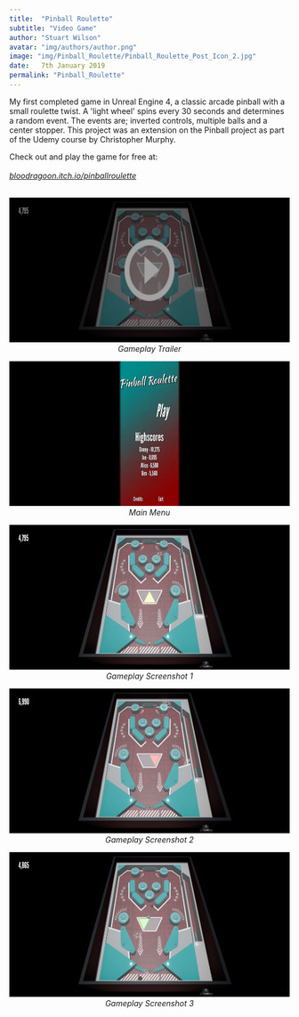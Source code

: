 ```yaml
---
title:  "Pinball Roulette"
subtitle: "Video Game"
author: "Stuart Wilson"
avatar: "img/authors/author.png"
image: "img/Pinball_Roulette/Pinball_Roulette_Post_Icon_2.jpg"
date:   7th January 2019
permalink: "Pinball_Roulette"
---
```



<p style="font-size:100%;">
My first completed game in Unreal Engine 4, a classic arcade pinball with a small roulette twist. A 'light wheel' spins every 30 seconds and determines a random event. The events are; inverted controls, multiple balls and a center stopper. This project was an extension on the Pinball project as part of the Udemy course by Christopher Murphy.
</p>

Check out and play the game for free at:
<br />
<br />
<i>
[bloodragoon.itch.io/pinballroulette](https://bloodragoon.itch.io/pinballroulette)
</i>
<br />
<br />

<p style="text-align: center;"><i>
<a class="example-image-link" href="https://vimeo.com/309670547"><img class="example-image" src="img/Pinball_Roulette/Video_Icon_2.jpg" alt="" height="260"/></a>
Gameplay Trailer
</i></p>

<p style="text-align: center;"><i>
<a class="example-image-link" href="img/Pinball_Roulette/Pinball_Roulette_Screenshot4.jpg" data-lightbox="pinball_site" data-title="Main Menu"><img class="example-image" src="img/Pinball_Roulette/Pinball_Roulette_Screenshot4.jpg" alt="" height="260"/></a>
Main Menu
</i></p>

<p style="text-align: center;"><i>
<a class="example-image-link" href="img/Pinball_Roulette/Pinball_Roulette_Screenshot1.jpg" data-lightbox="pinball_site" data-title="Gameplay Screenshot 1"><img class="example-image" src="img/Pinball_Roulette/Pinball_Roulette_Screenshot1.jpg" alt="" height="260"/></a>
Gameplay Screenshot 1
</i></p>

<p style="text-align: center;"><i>
<a class="example-image-link" href="img/Pinball_Roulette/Pinball_Roulette_Screenshot2.jpg" data-lightbox="pinball_site" data-title="Gameplay Screenshot 2"><img class="example-image" src="img/Pinball_Roulette/Pinball_Roulette_Screenshot2.jpg" alt="" height="260"/></a>
Gameplay Screenshot 2
</i></p>

<p style="text-align: center;"><i>
<a class="example-image-link" href="img/Pinball_Roulette/Pinball_Roulette_Screenshot3.jpg" data-lightbox="pinball_site" data-title="Gameplay Screenshot 3"><img class="example-image" src="img/Pinball_Roulette/Pinball_Roulette_Screenshot3.jpg" alt="" height="260"/></a>
Gameplay Screenshot 3
</i></p>
